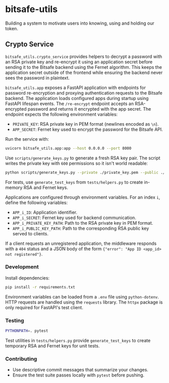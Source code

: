 # bitsafe-utils

Building a system to motivate users into knowing, using and holding our token.

## Crypto Service

`bitsafe_utils.crypto_service` provides helpers to decrypt a password with an
RSA private key and re-encrypt it using an application secret before sending it
to the Bitsafe backend using the Fernet algorithm. This keeps the application
secret outside of the frontend while ensuring the backend never sees the
password in plaintext.

`bitsafe_utils.app` exposes a FastAPI application with endpoints for password
re-encryption and proxying authentication requests to the Bitsafe backend. The
application loads configured apps during startup using FastAPI lifespan events.
The `/re-encrypt` endpoint accepts an RSA-encrypted password and returns it
encrypted with the app secret. The endpoint expects the following environment
variables:

- `PRIVATE_KEY`: RSA private key in PEM format (newlines encoded as `\n`).
- `APP_SECRET`: Fernet key used to encrypt the password for the Bitsafe API.

Run the service with:

```bash
uvicorn bitsafe_utils.app:app --host 0.0.0.0 --port 8000
```

Use `scripts/generate_keys.py` to generate a fresh RSA key pair. The script
writes the private key with `600` permissions so it isn't world readable:

```bash
python scripts/generate_keys.py --private ./private_key.pem --public ./public_key.pem
```

For tests, use `generate_test_keys` from `tests/helpers.py` to create in-memory RSA and Fernet keys.



Applications are configured through environment variables. For an index `i`,
define the following variables:

- `APP_i_ID`: Application identifier.
- `APP_i_SECRET`: Fernet key used for backend communication.
- `APP_i_PRIVATE_KEY_PATH`: Path to the RSA private key in PEM format.
- `APP_i_PUBLIC_KEY_PATH`: Path to the corresponding RSA public key served to
  clients.


If a client requests an unregistered application, the middleware responds with a
`404` status and a JSON body of the form
`{"error": "App ID <app_id> not registered"}`.


### Development

Install dependencies:

```bash
pip install -r requirements.txt
```

Environment variables can be loaded from a `.env` file using `python-dotenv`.
HTTP requests are handled using the `requests` library. The `httpx` package is
only required for FastAPI's test client.

### Testing

```bash
PYTHONPATH=. pytest
```

Test utilities in `tests/helpers.py` provide `generate_test_keys` to create
temporary RSA and Fernet keys for unit tests.

### Contributing

- Use descriptive commit messages that summarize your changes.
- Ensure the test suite passes locally with `pytest` before pushing.
